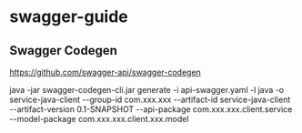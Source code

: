 # swagger-guide

## Swagger Codegen
https://github.com/swagger-api/swagger-codegen

java -jar swagger-codegen-cli.jar generate -i api-swagger.yaml -l java -o service-java-client --group-id com.xxx.xxx --artifact-id service-java-client --artifact-version 0.1-SNAPSHOT --api-package com.xxx.xxx.client.service --model-package  com.xxx.xxx.client.xxx.model
